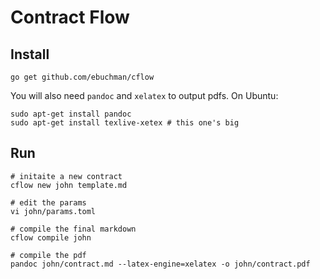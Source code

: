 # Contract Flow

## Install

```
go get github.com/ebuchman/cflow
```

You will also need `pandoc` and `xelatex` to output pdfs.
On Ubuntu:

```
sudo apt-get install pandoc
sudo apt-get install texlive-xetex # this one's big
```

## Run

```
# initaite a new contract
cflow new john template.md

# edit the params
vi john/params.toml

# compile the final markdown
cflow compile john

# compile the pdf
pandoc john/contract.md --latex-engine=xelatex -o john/contract.pdf
```
